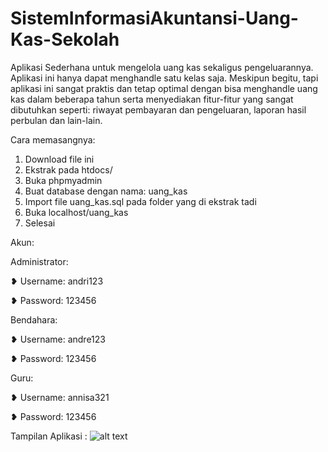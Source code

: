 # SistemInformasiAkuntansi-Uang-Kas-Sekolah
Aplikasi Sederhana untuk mengelola uang kas sekaligus pengeluarannya. 
Aplikasi ini hanya dapat menghandle satu kelas saja.
Meskipun begitu, tapi aplikasi ini sangat praktis dan tetap optimal dengan bisa menghandle uang kas dalam beberapa tahun serta menyediakan fitur-fitur yang sangat dibutuhkan seperti: riwayat pembayaran dan pengeluaran, laporan hasil perbulan dan lain-lain. 

Cara memasangnya:
1. Download file ini
2. Ekstrak pada htdocs/
3. Buka phpmyadmin
4. Buat database dengan nama: uang_kas
5. Import file uang_kas.sql pada folder yang di ekstrak tadi
6. Buka localhost/uang_kas
7. Selesai

Akun:

Administrator:

❥ Username: andri123

❥ Password: 123456


Bendahara:

❥ Username: andre123

❥ Password: 123456


Guru:

❥ Username: annisa321

❥ Password: 123456


Tampilan Aplikasi :
![alt text](https://github.com/Ray-Marvel-Rolemawa/SistemInformasiAkuntansi-Uang-Kas-Sekolah/blob/main/gmbr/Screenshot%202023-12-02%20151427.png?raw=true)

